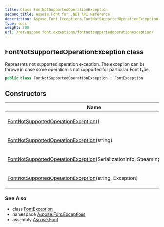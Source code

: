 ```yaml
---
title: Class FontNotSupportedOperationException
second_title: Aspose.Font for .NET API Reference
description: Aspose.Font.Exceptions.FontNotSupportedOperationException class. Represents not supported operation exception. The exception can be thrown in case some operation is not supported for particular Font type
type: docs
weight: 200
url: /net/aspose.font.exceptions/fontnotsupportedoperationexception/
---
```

## FontNotSupportedOperationException class

Represents not supported operation exception. The exception can be thrown in case some operation is not supported for particular Font type.

```csharp
public class FontNotSupportedOperationException : FontException
```

## Constructors

| Name | Description |
| --- | --- |
| [FontNotSupportedOperationException](fontnotsupportedoperationexception/#constructor)() | Initializes new `FontNotSupportedOperationException` object. |
| [FontNotSupportedOperationException](fontnotsupportedoperationexception/#constructor_2)(string) | Initializes new `FontNotSupportedOperationException` object. |
| [FontNotSupportedOperationException](fontnotsupportedoperationexception/#constructor_1)(SerializationInfo, StreamingContext) | Initializes new `FontNotSupportedOperationException` object. |
| [FontNotSupportedOperationException](fontnotsupportedoperationexception/#constructor_3)(string, Exception) | Initializes new `FontNotSupportedOperationException` object. |

### See Also

* class [FontException](../fontexception/)
* namespace [Aspose.Font.Exceptions](../../aspose.font.exceptions/)
* assembly [Aspose.Font](../../)


